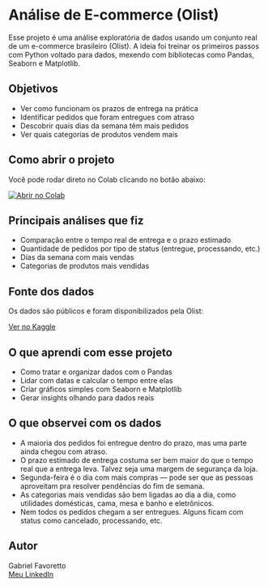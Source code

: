 # Análise de E-commerce (Olist)

Esse projeto é uma análise exploratória de dados usando um conjunto real de um e-commerce brasileiro (Olist). A ideia foi treinar os primeiros passos com Python voltado para dados, mexendo com bibliotecas como Pandas, Seaborn e Matplotlib.

## Objetivos

- Ver como funcionam os prazos de entrega na prática
- Identificar pedidos que foram entregues com atraso
- Descobrir quais dias da semana têm mais pedidos
- Ver quais categorias de produtos vendem mais

## Como abrir o projeto

Você pode rodar direto no Colab clicando no botão abaixo:

[![Abrir no Colab](https://img.shields.io/badge/Ver%20no-Colab-blue?logo=googlecolab)](https://colab.research.google.com/drive/1O63aLtmaKGVltuugeBUY8QDfdKRbywyz)

## Principais análises que fiz

- Comparação entre o tempo real de entrega e o prazo estimado
- Quantidade de pedidos por tipo de status (entregue, processando, etc.)
- Dias da semana com mais vendas
- Categorias de produtos mais vendidas

## Fonte dos dados

Os dados são públicos e foram disponibilizados pela Olist:

[Ver no Kaggle](https://www.kaggle.com/datasets/olistbr/brazilian-ecommerce)

## O que aprendi com esse projeto

- Como tratar e organizar dados com o Pandas
- Lidar com datas e calcular o tempo entre elas
- Criar gráficos simples com Seaborn e Matplotlib
- Gerar insights olhando para dados reais

## O que observei com os dados

- A maioria dos pedidos foi entregue dentro do prazo, mas uma parte ainda chegou com atraso.
- O prazo estimado de entrega costuma ser bem maior do que o tempo real que a entrega leva. Talvez seja uma margem de segurança da loja.
- Segunda-feira é o dia com mais compras — pode ser que as pessoas aproveitam pra resolver pendências do fim de semana.
- As categorias mais vendidas são bem ligadas ao dia a dia, como utilidades domésticas, cama, mesa e banho e eletrônicos.
- Nem todos os pedidos chegam a ser entregues. Alguns ficam com status como cancelado, processando, etc.

## Autor

Gabriel Favoretto  
[Meu LinkedIn](https://www.linkedin.com/in/gabriel-favoretto-636a60173/)
